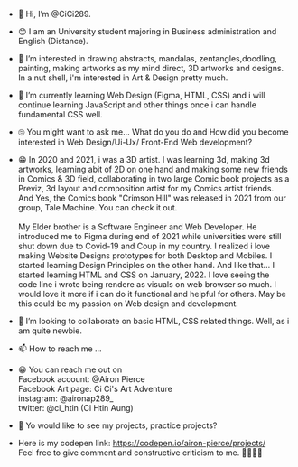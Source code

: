 - 👋 Hi, I’m @CiCi289.

- 😊 I am an University student majoring in Business administration and English (Distance). 

- 👀 I’m interested in drawing abstracts, mandalas, zentangles,doodling, painting, making artworks as my mind direct, 3D artworks and designs. 
  In a nut shell, i'm interested in Art & Design pretty much.
  
- 🌱 I’m currently learning Web Design (Figma, HTML, CSS) and i will continue learning JavaScript and other things once i can handle fundamental CSS well.

- 🙄 You might want to ask me... What do you do and How did you become interested in Web Design/Ui-Ux/ Front-End Web development?<br>
- 😁  In 2020 and 2021, i was a 3D artist. I was learning 3d, making 3d artworks, learning abit of 2D on one hand and making some new friends in Comics & 3D field,
  collaborating in two large Comic book projects as a Previz, 3d layout and composition artist for my Comics artist friends. 
  And Yes, the Comics book "Crimson Hill" was released in 2021 from our group, Tale Machine. You can check it out. <br><br>
      My Elder brother is a Software Engineer and Web Developer. He introduced me to Figma during end of 2021 while universities were 
  still shut down due to Covid-19 and Coup in my country. I realized i love making Website Designs prototypes for both Desktop and Mobiles. 
  I started learning Design Principles on the other hand. And like that... I started learning HTML and CSS on January, 2022. 
  I love seeing the code line i wrote being rendere as visuals on web browser so much. I would love it more if i can do it functional and helpful for others.
  May be this could be my passion on Web design and development.

- 💞️ I’m looking to collaborate on basic HTML, CSS related things. Well, as i am quite newbie.

- 📫 How to reach me ...<br>
- 😀  You can reach me out on <br>
       Facebook account: @Airon Pierce <br>
       Facebook Art page: Ci Ci's Art Adventure <br>
       instagram: @aironap289_ <br>
       twitter: @ci_htin (Ci Htin Aung) <br>
       
- 🤠  Yo would like to see my projects, practice projects?
- Here is my codepen link: https://codepen.io/airon-pierce/projects/
  <br> Feel free to give comment and constructive criticism to me. 🧡💛💚💙
       
<!---
CiCi289/CiCi289 is a ✨ special ✨ repository because its `README.md` (this file) appears on your GitHub profile.
You can click the Preview link to take a look at your changes.
--->
